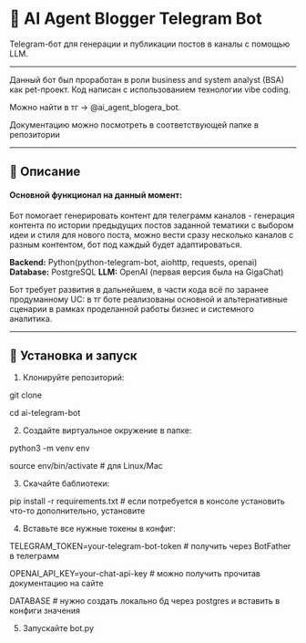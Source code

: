 # 🤖 AI Agent Blogger Telegram Bot

Telegram-бот для генерации и публикации постов в каналы с помощью LLM.  

---

Данный бот был проработан в роли business and system analyst (BSA) как pet-проект. Код написан с использованием технологии vibe coding. 

Можно найти в тг -> @ai_agent_blogera_bot.

Документацию можно посмотреть в соответствующей папке в репозитории

---

## 📝 Описание

#### Основной функционал на данный момент:
Бот помогает генерировать контент для телеграмм каналов - 
генерация контента по истории предыдущих постов заданной тематики с выбором идеи и стиля для нового поста, можно вести сразу несколько каналов с разным контентом, бот под каждый будет адаптироваться.

**Backend:** Python(python-telegram-bot, aiohttp, requests, openai)
**Database:** PostgreSQL
**LLM:** OpenAI (первая версия была на GigaChat)

Бот требует развития в дальнейшем, в части кода всё по заранее продуманному UC: в тг боте реализованы основной и альтернативные сценарии в рамках проделанной работы бизнес и системного аналитика.

---

## 🚀 Установка и запуск

1. Клонируйте репозиторий:
   
git clone 

cd ai-telegram-bot

2. Создайте виртуальное окружение в папке:
   
python3 -m venv env

source env/bin/activate                     # для Linux/Mac

3. Скачайте баблиотеки:
   
pip install -r requirements.txt             # если потребуется в консоле установить что-то дополнительно, установите

4. Вставьте все нужные токены в конфиг:
   
TELEGRAM_TOKEN=your-telegram-bot-token      # получить через BotFather в телеграмм

OPENAI_API_KEY=your-chat-api-key            # можно получить прочитав документацию на сайте

DATABASE                                    # нужно создать локально бд через postgres и вставить в конфиги значения

5. Запускайте bot.py
